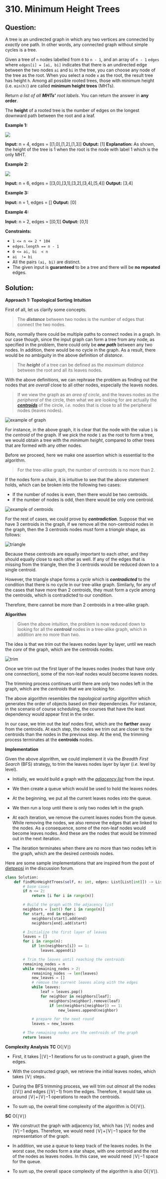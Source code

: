 
  

# 310. Minimum Height Trees

## Question:

A tree is an undirected graph in which any two vertices are connected by _exactly_ one path. In other words, any connected graph without simple cycles is a tree.

Given a tree of  `n`  nodes labelled from  `0`  to  `n - 1`, and an array of `n - 1` `edges`  where  `edges[i] = [ai, bi]`  indicates that there is an undirected edge between the two nodes `ai`  and `bi`  in the tree, you can choose any node of the tree as the root. When you select a node  `x`  as the root, the result tree has height  `h`. Among all possible rooted trees, those with minimum height (i.e.  `min(h)`) are called  **minimum height trees**  (MHTs).

Return  _a list of all  **MHTs'**  root labels_. You can return the answer in  **any order**.

The  **height**  of a rooted tree is the number of edges on the longest downward path between the root and a leaf.

**Example 1:**

![](https://assets.leetcode.com/uploads/2020/09/01/e1.jpg)

**Input:** n = 4, edges = [[1,0],[1,2],[1,3]]
**Output:** [1]
**Explanation:** As shown, the height of the tree is 1 when the root is the node with label 1 which is the only MHT.

**Example 2:**

![](https://assets.leetcode.com/uploads/2020/09/01/e2.jpg)

**Input:** n = 6, edges = [[3,0],[3,1],[3,2],[3,4],[5,4]]
**Output:** [3,4]

**Example 3:**

**Input:** n = 1, edges = []
**Output:** [0]

**Example 4:**

**Input:** n = 2, edges = [[0,1]]
**Output:** [0,1]

**Constraints:**

-   `1 <= n <= 2 * 104`
-   `edges.length == n - 1`
-   `0 <= ai, bi  < n`
-   `ai  != bi`
-   All the pairs  `(ai, bi)`  are distinct.
-   The given input is  **guaranteed**  to be a tree and there will be  **no repeated**  edges.
## Solution:
**Approach 1: Topological Sorting**
**Intuition**

First of all, let us clarify some concepts.

> The  **_distance_**  between two nodes is the number of edges that connect the two nodes.

Note, normally there could be multiple paths to connect nodes in a graph. In our case though, since the input graph can form a tree from any node, as specified in the problem, there could only be  **_one path_**  between any two nodes. In addition, there would be no cycle in the graph. As a result, there would be no ambiguity in the above definition of  _distance_.

> The  **_height_**  of a tree can be defined as the  _maximum distance_  between the root and all its leaves nodes.

With the above definitions, we can rephrase the problem as finding out the nodes that are  _overall_  close to all other nodes, especially the leaves nodes.

> If we view the graph as an  _area of circle_, and the leaves nodes as the  _peripheral_  of the circle, then what we are looking for are actually the  **_[centroids](https://en.wikipedia.org/wiki/Centroid)_**  of the circle,  _i.e._  nodes that is close to all the peripheral nodes (leaves nodes).

![example of graph](https://leetcode.com/problems/minimum-height-trees/Figures/310/310_example.png)

For instance, in the above graph, it is clear that the node with the value  `1`  is the  _centroid_  of the graph. If we pick the node  `1`  as the root to form a tree, we would obtain a tree with the  _minimum height_, compared to other trees that are formed with any other nodes.

Before we proceed, here we make one assertion which is essential to the algorithm.

> For the tree-alike graph, the number of centroids is no more than 2.

If the nodes form a chain, it is intuitive to see that the above statement holds, which can be broken into the following two cases:

-   If the number of nodes is even, then there would be two centroids.
-   If the number of nodes is odd, then there would be only one centroid.

![example of centroids](https://leetcode.com/problems/minimum-height-trees/Figures/310/310_1_2_centroids.png)

For the rest of cases, we could prove by  **_contradiction_**. Suppose that we have 3 centroids in the graph, if we remove all the non-centroid nodes in the graph, then the 3 centroids nodes must form a  _triangle_  shape, as follows:

![triangle](https://leetcode.com/problems/minimum-height-trees/Figures/310/310_triangle.png)

Because these centroids are equally important to each other, and they should equally close to each other as well. If any of the edges that is missing from the triangle, then the 3 centroids would be reduced down to a single centroid.

However, the triangle shape forms a  _cycle_  which is  **_contradicted_**  to the condition that there is no cycle in our tree-alike graph. Similarly, for any of the cases that have more than 2 centroids, they must form a cycle among the centroids, which is contradicted to our condition.

Therefore, there cannot be more than 2 centroids in a tree-alike graph.

**Algorithm**

> Given the above intuition, the problem is now reduced down to looking for all the  _**centroid**_  nodes in a tree-alike graph, which in addition are no more than two.

The idea is that we  _trim_  out the leaves nodes layer by layer, until we reach the  _core_  of the graph, which are the centroids nodes.

![trim](https://leetcode.com/problems/minimum-height-trees/Figures/310/310_trim.png)

Once we trim out the first layer of the leaves nodes (nodes that have only one connection), some of the non-leaf nodes would become leaves nodes.

The trimming process continues until there are only two nodes left in the graph, which are the  _centroids_  that we are looking for.

The above algorithm resembles the  _topological sorting_  algorithm which generates the order of objects based on their dependencies. For instance, in the scenario of course scheduling, the courses that have the least dependency would appear first in the order.

In our case, we trim out the leaf nodes first, which are the  **farther**  away from the centroids. At each step, the nodes we trim out are closer to the centroids than the nodes in the previous step. At the end, the trimming process terminates at the  **centroids**  nodes.

**Implementation**

Given the above algorithm, we could implement it via the  _Breadth First Search_  (BFS) strategy, to trim the leaves nodes layer by layer (_i.e._  level by level).

-   Initially, we would build a graph with the  _[adjacency list](https://en.wikipedia.org/wiki/Adjacency_list)_  from the input.
    
-   We then create a queue which would be used to hold the leaves nodes.
    
-   At the beginning, we put all the current leaves nodes into the queue.
    
-   We then run a loop until there is only two nodes left in the graph.
    
-   At each iteration, we remove the current leaves nodes from the queue. While removing the nodes, we also remove the edges that are linked to the nodes. As a consequence, some of the non-leaf nodes would become leaves nodes. And these are the nodes that would be trimmed out in the next iteration.
    
-   The iteration terminates when there are no more than two nodes left in the graph, which are the desired  _centroids_  nodes.
    

Here are some sample implementations that are inspired from the post of  [dietpepsi](https://leetcode.com/problems/minimum-height-trees/discuss/76055/Share-some-thoughts)  in the discussion forum.
```python
class Solution:
    def findMinHeightTrees(self, n: int, edges: List[List[int]]) -> List[int]:
        # base cases
        if n <= 2:
            return [i for i in range(n)]

        # Build the graph with the adjacency list
        neighbors = [set() for i in range(n)]
        for start, end in edges:
            neighbors[start].add(end)
            neighbors[end].add(start)

        # Initialize the first layer of leaves
        leaves = []
        for i in range(n):
            if len(neighbors[i]) == 1:
                leaves.append(i)

        # Trim the leaves until reaching the centroids
        remaining_nodes = n
        while remaining_nodes > 2:
            remaining_nodes -= len(leaves)
            new_leaves = []
            # remove the current leaves along with the edges
            while leaves:
                leaf = leaves.pop()
                for neighbor in neighbors[leaf]:
                    neighbors[neighbor].remove(leaf)
                    if len(neighbors[neighbor]) == 1:
                        new_leaves.append(neighbor)

            # prepare for the next round
            leaves = new_leaves

        # The remaining nodes are the centroids of the graph
        return leaves
```
**Complexity Analysis**
**TC** 
O(∣V∣)

-   First, it takes  |∣V∣−1  iterations for us to construct a graph, given the edges.
    
-   With the constructed graph, we retrieve the initial leaves nodes, which takes  ∣V∣  steps.
    
-   During the BFS trimming process, we will trim out  _almost_  all the nodes (∣V∣) and edges (∣V∣−1) from the edges. Therefore, it would take us around  ∣V∣+∣V∣−1  operations to reach the centroids.
    
-   To sum up, the overall time complexity of the algorithm is  O(∣V∣).

**SC** 
O(∣V∣)

-   We construct the graph with adjacency list, which has  ∣V∣  nodes and ∣V∣−1  edges. Therefore, we would need ∣V∣+∣V∣−1  space for the representation of the graph.
    
-   In addition, we use a queue to keep track of the leaves nodes. In the worst case, the nodes form a star shape, with one centroid and the rest of the nodes as leaves nodes. In this case, we would need ∣V∣−1  space for the queue.
    
-   To sum up, the overall space complexity of the algorithm is also O(∣V∣).

